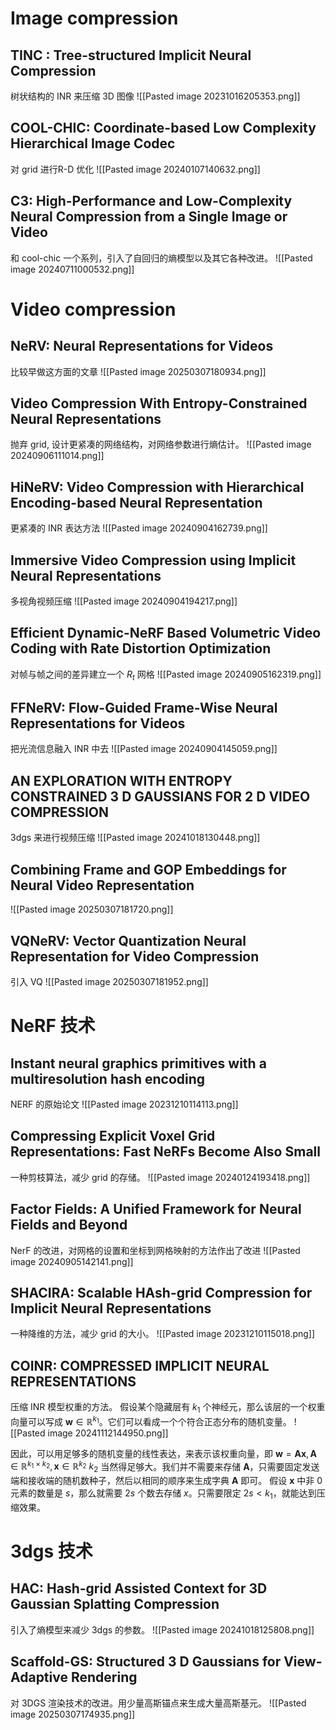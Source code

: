 
# Image compression
## TINC : Tree-structured Implicit Neural Compression
树状结构的 INR 来压缩 3D 图像
![[Pasted image 20231016205353.png]]
## COOL-CHIC: Coordinate-based Low Complexity Hierarchical Image Codec
对 grid 进行R-D 优化
![[Pasted image 20240107140632.png]]

## C3: High-Performance and Low-Complexity Neural Compression from a Single Image or Video
和 cool-chic 一个系列，引入了自回归的熵模型以及其它各种改进。
![[Pasted image 20240711000532.png]]
# Video compression
## NeRV: Neural Representations for Videos
比较早做这方面的文章
![[Pasted image 20250307180934.png]]
## Video Compression With Entropy-Constrained Neural Representations
抛弃 grid, 设计更紧凑的网络结构，对网络参数进行熵估计。
![[Pasted image 20240906111014.png]]

## HiNeRV: Video Compression with Hierarchical Encoding-based Neural Representation
更紧凑的 INR 表达方法
![[Pasted image 20240904162739.png]]
## Immersive Video Compression using Implicit Neural Representations
多视角视频压缩
![[Pasted image 20240904194217.png]]

##  Efficient Dynamic-NeRF Based Volumetric Video Coding with Rate Distortion Optimization
对帧与帧之间的差异建立一个 $R_{t}$ 网格
![[Pasted image 20240905162319.png]]

## FFNeRV: Flow-Guided Frame-Wise Neural Representations for Videos
把光流信息融入 INR 中去
![[Pasted image 20240904145059.png]]
## AN EXPLORATION WITH ENTROPY CONSTRAINED 3 D GAUSSIANS FOR 2 D VIDEO COMPRESSION
3dgs 来进行视频压缩
![[Pasted image 20241018130448.png]]
## Combining Frame and GOP Embeddings for Neural Video Representation
![[Pasted image 20250307181720.png]]
## VQNeRV: Vector Quantization Neural  Representation for Video Compression
引入 VQ
![[Pasted image 20250307181952.png]]

# NeRF 技术
## Instant neural graphics primitives with a multiresolution hash encoding
NERF 的原始论文
![[Pasted image 20231210114113.png]]

## Compressing Explicit Voxel Grid Representations: Fast NeRFs Become Also Small
一种剪枝算法，减少 grid 的存储。
![[Pasted image 20240124193418.png]]
## Factor Fields: A Unified Framework for Neural Fields and Beyond
NerF 的改进，对网格的设置和坐标到网格映射的方法作出了改进
![[Pasted image 20240905142141.png]]
## SHACIRA: Scalable HAsh-grid Compression for Implicit Neural Representations
一种降维的方法，减少 grid 的大小。
![[Pasted image 20231210115018.png]]

## COINR: COMPRESSED IMPLICIT NEURAL REPRESENTATIONS
压缩 INR 模型权重的方法。
假设某个隐藏层有 $k_{1}$ 个神经元，那么该层的一个权重向量可以写成 $\mathbf{w}\in \mathbb{R}^{k_{1}}$。它们可以看成一个个符合正态分布的随机变量。
![[Pasted image 20241112144950.png]]

因此，可以用足够多的随机变量的线性表达，来表示该权重向量，即 $\mathbf{w}=\mathbf{A}\mathbf{x},\mathbf{A}\in \mathbb{R}^{k_{1}\times k_{2}},\mathbf{x}\in \mathbb{R}^{k_{2}}$ 
$k_{2}$ 当然得足够大。我们并不需要来存储 $\mathbf{A}$，只需要固定发送端和接收端的随机数种子，然后以相同的顺序来生成字典 $\mathbf{A}$ 即可。
假设 $\mathbf{x}$ 中非 0 元素的数量是 $s$，那么就需要 $2s$ 个数去存储 $x$。只需要限定 $2s<k_{1}$，就能达到压缩效果。
# 3dgs 技术
## HAC: Hash-grid Assisted Context for 3D Gaussian Splatting Compression
引入了熵模型来减少 3dgs 的参数。
![[Pasted image 20241018125808.png]]

## Scaffold-GS: Structured 3 D Gaussians for View-Adaptive Rendering
对 3DGS 渲染技术的改进。用少量高斯锚点来生成大量高斯基元。
![[Pasted image 20250307174935.png]]